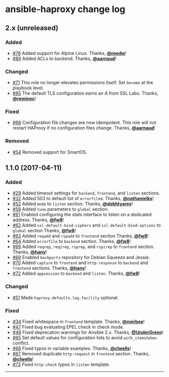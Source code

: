 # ansible-haproxy change log

## 2.x (unreleased)

### Added

* [#78] Added support for Alpine Linux. Thanks, **[\@roedie]**!
* [#89] Added ACLs to backend. Thanks, **[\@aarnaud]**!

### Changed

* [#71] This role no longer elevates permissions itself. Set `become` at the playbook level.
* [#85] The default TLS configuration earns an A from SSL Labs. Thanks, **[\@reminec]**!

### Fixed

* [#68] Configuration file changes are now idempotent. This role will not restart HAProxy if no configuration files change. Thanks, **[\@aarnaud]**!

### Removed

* [#54] Removed support for SmartOS.

## 1.1.0 (2017-04-11)

### Added

* [#29] Added timeout settings for `backend`, `frontend`, and `listen` sections.
* [#32] Added 503 to default list of `errorfile`s. Thanks, **[\@nathanielks]**!
* [#52] Added `mode` to `listen` section. Thanks, **[\@dekhtyarev]**!
* [#59] Added `tune` parameters to `global` section.
* [#61] Enabled configuring the stats interface to listen on a dedicated address. Thanks, **[\@fw8]**!
* [#62] Added `ssl-default-bind-ciphers` and `ssl-default-bind-options` to `global` section Thanks, **[\@fw8]**!
* [#63] Added `reqadd` and `rspadd` to `frontend` section Thanks, **[\@fw8]**!
* [#64] Added `errorfile` to `backend` section. Thanks, **[\@fw8]**!
* [#69] Added `reqrep`, `reqirep`, `rsprep`, and `rspirep` to `frontend` section. Thanks, **[\@hany]**!
* [#69] Enabled `backports` repository for Debian Squeeze and Jessie.
* [#70] Added `capture` to `frontend` and `http-response` to `backend` and `frontend` sections. Thanks, **[\@hany]**!
* [#72] Added `appsession` to `backend` and `listen`. Thanks, **[\@fw8]**!

### Changed

* [#51] Made `haproxy.defaults.log.facility` optional.

### Fixed

* [#34] Fixed whitespace in `frontend` template. Thanks, **[\@noirbee]**!
* [#47] Fixed bug evaluating EPEL check in check mode.
* [#48] Fixed deprecation warnings for Ansible 2.x. Thanks, **[\@UnderGreen]**!
* [#65] Set default values for configuration lists to avoid `with_items`/`when` conflict.
* [#66] Fixed typos in variable examples. Thanks, **[\@clwells]**!
* [#67] Removed duplicate `http-request` in `frontend` section. Thanks, **[\@clwells]**!
* [#73] Fixed `http-check` typos in `listen` template.

---

[#29]: https://github.com/devops-coop/ansible-haproxy/issues/29
[#32]: https://github.com/devops-coop/ansible-haproxy/issues/32
[#34]: https://github.com/devops-coop/ansible-haproxy/issues/34
[#47]: https://github.com/devops-coop/ansible-haproxy/issues/47
[#48]: https://github.com/devops-coop/ansible-haproxy/issues/48
[#51]: https://github.com/devops-coop/ansible-haproxy/issues/51
[#52]: https://github.com/devops-coop/ansible-haproxy/issues/52
[#54]: https://github.com/devops-coop/ansible-haproxy/issues/54
[#59]: https://github.com/devops-coop/ansible-haproxy/issues/59
[#61]: https://github.com/devops-coop/ansible-haproxy/issues/61
[#62]: https://github.com/devops-coop/ansible-haproxy/issues/62
[#63]: https://github.com/devops-coop/ansible-haproxy/issues/63
[#64]: https://github.com/devops-coop/ansible-haproxy/issues/64
[#65]: https://github.com/devops-coop/ansible-haproxy/issues/65
[#66]: https://github.com/devops-coop/ansible-haproxy/issues/66
[#67]: https://github.com/devops-coop/ansible-haproxy/issues/67
[#68]: https://github.com/devops-coop/ansible-haproxy/issues/68
[#69]: https://github.com/devops-coop/ansible-haproxy/issues/69
[#70]: https://github.com/devops-coop/ansible-haproxy/issues/70
[#71]: https://github.com/devops-coop/ansible-haproxy/issues/71
[#72]: https://github.com/devops-coop/ansible-haproxy/issues/72
[#73]: https://github.com/devops-coop/ansible-haproxy/issues/73
[#78]: https://github.com/devops-coop/ansible-haproxy/issues/78
[#85]: https://github.com/devops-coop/ansible-haproxy/issues/85
[#89]: https://github.com/devops-coop/ansible-haproxy/issues/89
[\@UnderGreen]: https://github.com/UnderGreen
[\@aarnaud]: https://github.com/aarnaud
[\@clwells]: https://github.com/clwells
[\@dekhtyarev]: https://github.com/dekhtyarev
[\@fw8]: https://github.com/fw8
[\@hany]: https://github.com/hany
[\@nathanielks]: https://github.com/nathanielks
[\@noirbee]: https://github.com/noirbee
[\@onitake]: https://github.com/onitake
[\@reminec]: https://github.com/reminec
[\@roedie]: https://github.com/roedie
